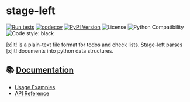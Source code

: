 # stage-left

[![Run tests](https://github.com/chris48s/stage-left/actions/workflows/test.yml/badge.svg?branch=master)](https://github.com/chris48s/stage-left/actions/workflows/test.yml)
[![codecov](https://codecov.io/gh/chris48s/stage-left/branch/master/graph/badge.svg?token=XS70M8EPCT)](https://codecov.io/gh/chris48s/stage-left)
[![PyPI Version](https://img.shields.io/pypi/v/stage-left.svg)](https://pypi.org/project/stage-left/)
![License](https://img.shields.io/pypi/l/stage-left.svg)
![Python Compatibility](https://img.shields.io/badge/dynamic/json?query=info.requires_python&label=python&url=https%3A%2F%2Fpypi.org%2Fpypi%2Fstage-left%2Fjson)
![Code style: black](https://img.shields.io/badge/code%20style-black-000000.svg)

[[x]it!](https://xit.jotaen.net/) is a plain-text file format for todos and check lists. Stage-left parses [x]it! documents into python data structures.

## 📚 [Documentation](https://chris48s.github.io/stage-left/)
* [Usage Examples](https://chris48s.github.io/stage-left/usage.html)
* [API Reference](https://chris48s.github.io/stage-left/reference.html)

